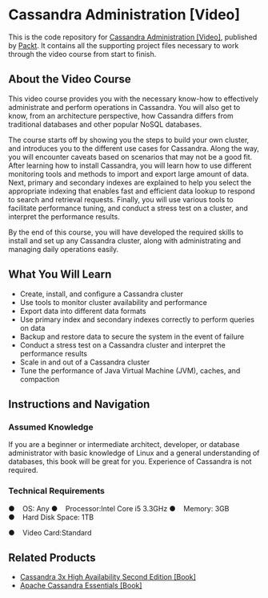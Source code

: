 # Cassandra Administration [Video]
This is the code repository for [Cassandra Administration
 [Video]](https:utm_campaign=9781789952469), published by [Packt](https://www.packtpub.com/big-data-and-business-intelligence/cassandra-administration-video). It contains all the supporting project files necessary to work through the video course from start to finish.
## About the Video Course
This video course provides you with the necessary know-how to effectively administrate and perform operations in Cassandra. You will also get to know, from an architecture perspective, how Cassandra differs from traditional databases and other popular NoSQL databases.

The course starts off by showing you the steps to build your own cluster, and introduces you to the different use cases for Cassandra. Along the way, you will encounter caveats based on scenarios that may not be a good fit. After learning how to install Cassandra, you will learn how to use different monitoring tools and methods to import and export large amount of data. Next, primary and secondary indexes are explained to help you select the appropriate indexing that enables fast and efficient data lookup to respond to search and retrieval requests. Finally, you will use various tools to facilitate performance tuning, and conduct a stress test on a cluster, and interpret the performance results.

By the end of this course, you will have developed the required skills to install and set up any Cassandra cluster, along with administrating and managing daily operations easily.

<H2>What You Will Learn</H2>
<DIV class=book-info-will-learn-text>
<UL>
<LI>Create, install, and configure a Cassandra cluster
<LI>Use tools to monitor cluster availability and performance
<LI>Export data into different data formats
<LI>Use primary index and secondary indexes correctly to perform queries on data
<LI>Backup and restore data to secure the system in the event of failure
<LI>Conduct a stress test on a Cassandra cluster and interpret the performance results
<LI>Scale in and out of a Cassandra cluster
<LI>Tune the performance of Java Virtual Machine (JVM), caches, and compaction</LI></UL></DIV>

## Instructions and Navigation
### Assumed Knowledge
If you are a beginner or intermediate architect, developer, or database administrator with basic knowledge of Linux and a general understanding of databases, this book will be great for you. Experience of Cassandra is not required.

### Technical Requirements

●    OS: Any
●    Processor:Intel Core i5 3.3GHz
●    Memory: 3GB 
●    Hard Disk Space: 1TB

●    Video Card:Standard

## Related Products
* [Cassandra 3x High Availability Second Edition [Book] ](https://www.packtpub.com/big-data-and-business-intelligence/cassandra-3x-high-availability-second-edition )
* [Apache Cassandra Essentials [Book]](https://www.packtpub.com/big-data-and-business-intelligence/apache-cassandra-essentials)

